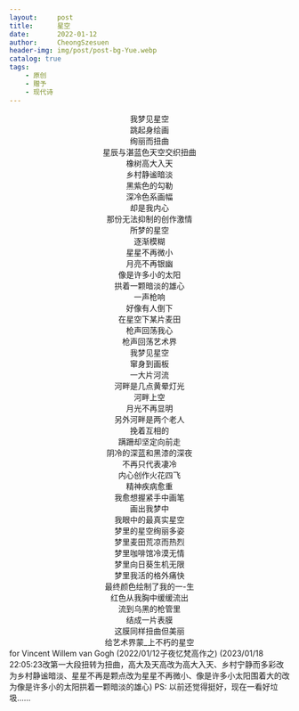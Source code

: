 ```yaml
---
layout:     post
title:      星空
date:       2022-01-12
author:     CheongSzesuen
header-img: img/post/post-bg-Yue.webp
catalog: true
tags:
    - 原创
    - 赠予
    - 现代诗
---
```

<center>我梦见星空</center>
<center>跳起身绘画</center>
<center>绚丽而扭曲</center>
<center>星辰与湛蓝色天空交织扭曲</center>
<center>橡树高大入天</center>
<center>乡村静谧暗淡</center>
<center>黑紫色的勾勒</center>
<center>深冷色系画幅</center>
<center>却是我内心</center>
<center>那份无法抑制的创作激情</center>
<center>所梦的星空</center>
<center>逐渐模糊</center>
<center>星星不再微小</center>
<center>月亮不再银幽</center>
<center>像是许多小的太阳</center>
<center>拱着一颗暗淡的雄心</center>
<center>一声枪响</center>
<center>好像有人倒下</center>
<center>在星空下某片麦田</center>
<center>枪声回荡我心</center>
<center>枪声回荡艺术界</center>

<center>我梦见星空</center>
<center>窜身到画板</center>
<center>一大片河流</center>
<center>河畔是几点黄晕灯光</center>
<center>河畔上空</center>
<center>月光不再显明</center>
<center>另外河畔是两个老人</center>
<center>挽着互相的</center>
<center>蹒跚却坚定向前走</center>
<center>阴冷的深蓝和黑漆的深夜</center>
<center>不再只代表凄冷</center>
<center>内心创作火花四飞</center>
<center>精神疾病愈重</center>
<center>我愈想握紧手中画笔</center>
<center>画出我梦中</center>
<center>我眼中的最真实星空</center>

<center>梦里的星空绚丽多姿</center>
<center>梦里麦田荒凉而热烈</center>
<center>梦里咖啡馆冷漠无情</center>
<center>梦里向日葵生机无限</center>
<center>梦里我活的格外痛快</center>

<center>最终颜色绘制了我的一-生</center>
<center>红色从我胸中缓缓流出</center>
<center>流到乌黑的枪管里</center>
<center>结成一片表膜</center>
<center>这膜同样扭曲但美丽</center>
<center>给艺术界蒙_上不朽的星空</center>
for Vincent Willem van Gogh
(2022/01/12子夜忆梵高作之)
(2023/01/18 22:05:23改第一大段扭转为扭曲，高大及天高改为高大入天、乡村宁静而多彩改为乡村静谧暗淡、星星不再是颗点改为星星不再微小、像是许多小太阳围着大的改为像是许多小的太阳拱着一颗暗淡的雄心)
PS: 以前还觉得挺好，现在一看好垃圾……